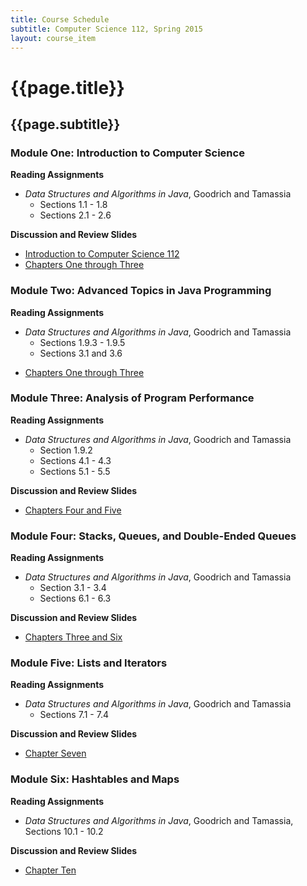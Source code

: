 ```yaml
---
title: Course Schedule
subtitle: Computer Science 112, Spring 2015
layout: course_item
---
```


# {{page.title}}
## {{page.subtitle}}

### Module One: Introduction to Computer Science

**Reading Assignments**

- <em>Data Structures and Algorithms in Java</em>, Goodrich and Tamassia
    - Sections 1.1 - 1.8
    - Sections 2.1 - 2.6

**Discussion and Review Slides**

<ul>

  <li> <a target="_blank" rel="noopener" rel="noopener" rel="noopener" rel="noopener" rel="noopener" href ="{{site.baseurl}}teaching/cs112S2015/provide/slides/module1/cs112S2015-introduction.html">Introduction to Computer Science 112</a>
  <li> <a target="_blank" rel="noopener" rel="noopener" rel="noopener" rel="noopener" rel="noopener" href ="{{site.baseurl}}teaching/cs112S2015/provide/slides/module1/cs112S2015-chapter1.html">Chapters One through Three </a>

</ul>

### Module Two: Advanced Topics in Java Programming

**Reading Assignments**

- <em>Data Structures and Algorithms in Java</em>, Goodrich and Tamassia
    - Sections 1.9.3 - 1.9.5
    - Sections 3.1 and 3.6

<ul>

  <li> <a target="_blank" rel="noopener" rel="noopener" rel="noopener" rel="noopener" rel="noopener" href ="{{site.baseurl}}teaching/cs112S2015/provide/slides/module1/cs112S2015-chapter1.html">Chapters One through Three </a>

</ul>

### Module Three: Analysis of Program Performance

**Reading Assignments**

- <em>Data Structures and Algorithms in Java</em>, Goodrich and Tamassia
    - Section 1.9.2
    - Sections 4.1 - 4.3
    - Sections 5.1 - 5.5

**Discussion and Review Slides**

<ul>

  <li> <a target="_blank" rel="noopener" rel="noopener" rel="noopener" rel="noopener" rel="noopener" href ="{{site.baseurl}}teaching/cs112S2015/provide/slides/module2/cs112S2015-chapter4.html">Chapters Four and Five</a>

</ul>

### Module Four: Stacks, Queues, and Double-Ended Queues

**Reading Assignments**

- <em>Data Structures and Algorithms in Java</em>, Goodrich and Tamassia
    - Section 3.1 - 3.4
    - Sections 6.1 - 6.3

**Discussion and Review Slides**

<ul>

  <li> <a target="_blank" rel="noopener" rel="noopener" rel="noopener" rel="noopener" rel="noopener" href ="{{site.baseurl}}teaching/cs112S2015/provide/slides/module3/cs112S2015-chapter5.html">Chapters Three and Six</a>

</ul>

### Module Five: Lists and Iterators

**Reading Assignments**

- <em>Data Structures and Algorithms in Java</em>, Goodrich and Tamassia
    - Sections 7.1 - 7.4

**Discussion and Review Slides**

<ul>

  <li> <a target="_blank" rel="noopener" rel="noopener" rel="noopener" rel="noopener" rel="noopener" href ="{{site.baseurl}}teaching/cs112S2015/provide/slides/module4/cs112S2015-chapter6.html">Chapter Seven</a>

</ul>

### Module Six: Hashtables and Maps

**Reading Assignments**

- <em>Data Structures and Algorithms in Java</em>, Goodrich and Tamassia, Sections 10.1 - 10.2

**Discussion and Review Slides**

<ul>

  <li> <a target="_blank" rel="noopener" rel="noopener" rel="noopener" rel="noopener" rel="noopener" href ="{{site.baseurl}}teaching/cs112S2015/provide/slides/module5/cs112S2015-chapter10.html">Chapter Ten</a>

</ul>
